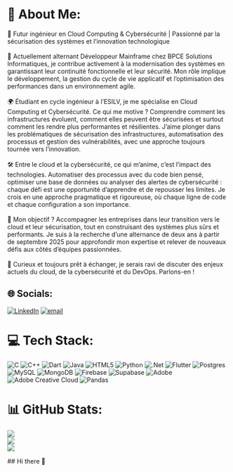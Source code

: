 # 💫 About Me:
🎯 Futur ingénieur en Cloud Computing & Cybersécurité | Passionné par la sécurisation des systèmes et l’innovation technologique<br><br>🔧 Actuellement alternant Développeur Mainframe chez BPCE Solutions Informatiques, je contribue activement à la modernisation des systèmes en garantissant leur continuité fonctionnelle et leur sécurité. Mon rôle implique le développement, la gestion du cycle de vie applicatif et l’optimisation des performances dans un environnement agile.<br><br>🌍 Étudiant en cycle ingénieur à l’ESILV, je me spécialise en Cloud Computing et Cybersécurité. Ce qui me motive ? Comprendre comment les infrastructures évoluent, comment elles peuvent être sécurisées et surtout comment les rendre plus performantes et résilientes. J’aime plonger dans les problématiques de sécurisation des infrastructures, automatisation des processus et gestion des vulnérabilités, avec une approche toujours tournée vers l’innovation.<br><br>🛠 Entre le cloud et la cybersécurité, ce qui m’anime, c’est l’impact des technologies.  Automatiser des processus avec du code bien pensé, optimiser une base de données ou analyser des alertes de cybersécurité : chaque défi est une opportunité d’apprendre et de repousser les limites. Je crois en une approche pragmatique et rigoureuse, où chaque ligne de code et chaque configuration a son importance.<br><br>🚀 Mon objectif ? Accompagner les entreprises dans leur transition vers le cloud et leur sécurisation, tout en construisant des systèmes plus sûrs et performants. Je suis à la recherche d’une alternance de deux ans à partir de septembre 2025 pour approfondir mon expertise et relever de nouveaux défis aux côtés d’équipes passionnées.<br><br>💬 Curieux et toujours prêt à échanger, je serais ravi de discuter des enjeux actuels du cloud, de la cybersécurité et du DevOps. Parlons-en !


## 🌐 Socials:
[![LinkedIn](https://img.shields.io/badge/LinkedIn-%230077B5.svg?logo=linkedin&logoColor=white)](https://linkedin.com/in/aymensaighi) [![email](https://img.shields.io/badge/Email-D14836?logo=gmail&logoColor=white)](mailto:aymensaighi95@gmail.com) 

# 💻 Tech Stack:
![C](https://img.shields.io/badge/c-%2300599C.svg?style=for-the-badge&logo=c&logoColor=white) ![C++](https://img.shields.io/badge/c++-%2300599C.svg?style=for-the-badge&logo=c%2B%2B&logoColor=white) ![Dart](https://img.shields.io/badge/dart-%230175C2.svg?style=for-the-badge&logo=dart&logoColor=white) ![Java](https://img.shields.io/badge/java-%23ED8B00.svg?style=for-the-badge&logo=openjdk&logoColor=white) ![HTML5](https://img.shields.io/badge/html5-%23E34F26.svg?style=for-the-badge&logo=html5&logoColor=white) ![Python](https://img.shields.io/badge/python-3670A0?style=for-the-badge&logo=python&logoColor=ffdd54) ![.Net](https://img.shields.io/badge/.NET-5C2D91?style=for-the-badge&logo=.net&logoColor=white) ![Flutter](https://img.shields.io/badge/Flutter-%2302569B.svg?style=for-the-badge&logo=Flutter&logoColor=white) ![Postgres](https://img.shields.io/badge/postgres-%23316192.svg?style=for-the-badge&logo=postgresql&logoColor=white) ![MySQL](https://img.shields.io/badge/mysql-4479A1.svg?style=for-the-badge&logo=mysql&logoColor=white) ![MongoDB](https://img.shields.io/badge/MongoDB-%234ea94b.svg?style=for-the-badge&logo=mongodb&logoColor=white) ![Firebase](https://img.shields.io/badge/firebase-a08021?style=for-the-badge&logo=firebase&logoColor=ffcd34) ![Supabase](https://img.shields.io/badge/Supabase-3ECF8E?style=for-the-badge&logo=supabase&logoColor=white) ![Adobe](https://img.shields.io/badge/adobe-%23FF0000.svg?style=for-the-badge&logo=adobe&logoColor=white) ![Adobe Creative Cloud](https://img.shields.io/badge/Adobe%20Creative%20Cloud-DA1F26.svg?style=for-the-badge&logo=Adobe%20Creative%20Cloud&logoColor=white) ![Pandas](https://img.shields.io/badge/pandas-%23150458.svg?style=for-the-badge&logo=pandas&logoColor=white)
# 📊 GitHub Stats:
![](https://github-readme-stats.vercel.app/api?username=Suupon&theme=dark&hide_border=true&include_all_commits=true&count_private=false)<br/>
![](https://github-readme-streak-stats.herokuapp.com/?user=Suupon&theme=dark&hide_border=true)<br/>
![](https://github-readme-stats.vercel.app/api/top-langs/?username=Suupon&theme=dark&hide_border=true&include_all_commits=true&count_private=false&layout=compact)

<!-- Proudly created with GPRM ( https://gprm.itsvg.in ) -->## Hi there 👋

<!--
**Suupon/Suupon** is a ✨ _special_ ✨ repository because its `README.md` (this file) appears on your GitHub profile.

Here are some ideas to get you started:

- 🔭 I’m currently working on ...
- 🌱 I’m currently learning ...
- 👯 I’m looking to collaborate on ...
- 🤔 I’m looking for help with ...
- 💬 Ask me about ...
- 📫 How to reach me: ...
- 😄 Pronouns: ...
- ⚡ Fun fact: ...
-->
